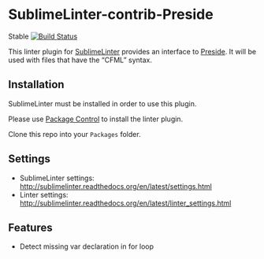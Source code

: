 SublimeLinter-contrib-Preside
================================

Stable [![Build Status](https://travis-ci.com/pixl8-brayden/SublimeLinter-contrib-Preside.svg?branch=stable)](https://travis-ci.com/pixl8-brayden/SublimeLinter-contrib-Preside)

This linter plugin for [SublimeLinter](https://github.com/SublimeLinter/SublimeLinter) provides an interface to [Preside](https://docs.preside.org). It will be used with files that have the “CFML” syntax.

## Installation
SublimeLinter must be installed in order to use this plugin.

Please use [Package Control](https://packagecontrol.io) to install the linter plugin.

Clone this repo into your `Packages` folder.

## Settings
- SublimeLinter settings: http://sublimelinter.readthedocs.org/en/latest/settings.html
- Linter settings: http://sublimelinter.readthedocs.org/en/latest/linter_settings.html


## Features
- Detect missing var declaration in for loop